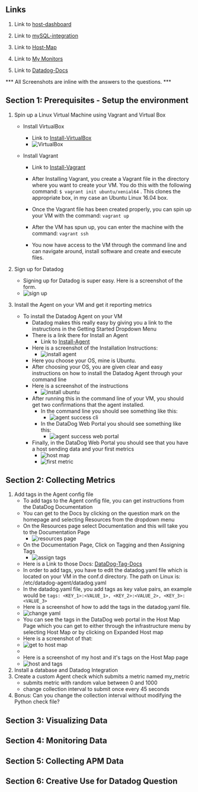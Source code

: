 ## Links

1. Link to [host-dashboard](https://app.datadoghq.com/dash/host/732018690?live=true&page=0&tile_size=m&is_auto=false&from_ts=1544806380000&to_ts=1544809980000)

2. Link to [mySQL-integration](https://app.datadoghq.com/dash/integration/12/mysql---overview?tile_size=m&page=0&is_auto=false&from_ts=1544806500000&to_ts=1544810100000&live=true)

3. Link to [Host-Map](https://app.datadoghq.com/infrastructure/map?fillby=avg%3Acpuutilization&sizeby=avg%3Anometric&groupby=availability-zone&nameby=name&nometrichosts=false&tvMode=false&nogrouphosts=true&palette=green_to_orange&paletteflip=false&node_type=host)

4. Link to [My Monitors](https://app.datadoghq.com/monitors/manage)

5. Link to [Datadog-Docs](https://docs.datadoghq.com/)


*** All Screenshots are inline with the answers to the questions. ***

## Section 1: Prerequisites - Setup the environment
1. Spin up a Linux Virtual Machine using Vagrant and Virtual Box

   - Install VirtualBox
     - Link to [Install-VirtualBox](https://www.virtualbox.org/wiki/Downloads)
     - ![VirtualBox](./datadog-images/section-1/install-virtual-box.png)

   - Install Vagrant
     - Link to [Install-Vagrant](https://www.vagrantup.com/intro/getting-started/install.html)

     - After Installing Vagrant, you create a Vagrant file in the directory where you want to create your VM. You do this with the following command:  `$ vagrant init ubuntu/xenial64` .
    This clones the appropriate box, in my case an Ubuntu Linux 16.04 box.
     - Once the Vagrant file has been created properly, you can spin up your VM with the command: `vagrant up`
     - After the VM has spun up, you can enter the machine with the command: `vagrant ssh`
     - You now have access to the VM through the command line and can navigate around, install software and create and execute files.

2. Sign up for Datadog
   - Signing up for Datadog is super easy. Here is a screenshot of the form.
   - ![sign up](./datadog-images/section-1/signup-for-datadog.png)

3. Install the Agent on your VM and get it reporting metrics
   - To install the Datadog Agent on your VM
     - Datadog makes this really easy by giving you a link to the instructions in the Getting Started Dropdown Menu
     - There is a link there for Install an Agent
       - Link to [Install-Agent](https://app.datadoghq.com/account/settings#agent)
     - Here is a screenshot of the Installation Instructions:
       - ![install agent](./datadog-images/section-1/how-to-install-datadog-01.png)
     - Here you choose your OS, mine is Ubuntu.
     - After choosing your OS, you are given clear and easy instructions on how to install the Datadog Agent through your command line
     - Here is a screenshot of the instructions
       - ![install ubuntu](./datadog-images/section-1/ubuntu-install-instructions.png)
     - After running this in the command line of your VM, you should get two confirmations that the agent installed.
       - In the command line you should see something like this:
         - ![agent success cli](./datadog-images/section-1/data-dog-agent-success-command-line.png)
       - In the DataDog Web Portal you should see something like this:
         - ![agent success web portal](./datadog-images/section-1/data-dog-agent-web-portal-success-ws.png)
     - Finally, in the DataDog Web Portal you should see that you have a host sending data and your first metrics
       - ![host map](./datadog-images/section-1/host-reporting-data.png)
       - ![first metric](./datadog-images/section-1/first-datadog-metric.png)


## Section 2: Collecting Metrics
1. Add tags in the Agent config file
   - To add tags to the Agent config file, you can get instructions from the DataDog Documentation
   - You can get to the Docs by clicking on the question mark on the homepage and selecting Resources from the dropdown menu
   - On the Resources page select Documentation and this will take you to the Documentation Page
     - ![resources page](./datadog-images/section-2/resources-page-cropped.png)
   - On the Documentation Page, Click on Tagging and then Assigning Tags
     - ![assign tags](./datadog-images/section-2/assigning-tags-docs.png)
   - Here is a Link to those Docs: [DataDog-Tag-Docs](https://docs.datadoghq.com/tagging/assigning_tags/?tab=go)
   - In order to add tags, you have to edit the datadog.yaml file which is located on your VM in the conf.d directory. The path on Linux is: /etc/datadog-agent/datadog.yaml
   - In the datadog.yaml file, you add tags as key value pairs, an example would be `tags: <KEY_1>:<VALUE_1>, <KEY_2>:<VALUE_2>, <KEY_3>:<VALUE_3>`
   - Here is a screenshot of how to add the tags in the datadog.yaml file.
   - ![change yaml](./datadog-images/section-2/changing-tags-in-the-yaml-file.png)
   - You can see the tags in the DataDog web portal in the Host Map Page which you can get to either through the infrastructure menu by selecting Host Map or by clicking on Expanded Host map
   - Here is a screenshot of that:
   - ![get to host map](./datadog-images/section-2/how-to-get-to-host-map.png)
   -
   - Here is a screenshot of my host and it's tags on the Host Map page
   - ![host and tags](./datadog-images/section-2/tags-ws.png)
2. Install a database and Datadog Integration
3. Create a custom Agent check which submits a metric named my_metric
   - submits metric with random value between 0 and 1000
   - change collection interval to submit once every 45 seconds
4. Bonus: Can you change the collection interval without modifying the Python check file?


## Section 3: Visualizing Data

## Section 4: Monitoring Data

## Section 5: Collecting APM Data

## Section 6: Creative Use for Datadog Question
